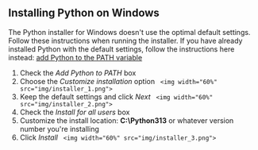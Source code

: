 ## Installing Python on Windows

The Python installer for Windows doesn't use the optimal default settings.
Follow these instructions when running the installer.
If you have already installed Python with the default settings,
follow the instructions here instead: [add Python to the PATH variable](WINSETPATH.md)

1. Check the *Add Python to PATH* box
2. Choose the *Customize installation* option
    ` <img width="60%" src="img/installer_1.png">`
3. Keep the default settings and click *Next*
    ` <img width="60%" src="img/installer_2.png">`
4. Check the *Install for all users* box
5. Customize the install location: **C:\Python313** or whatever version number you're installing
6. Click *Install*
    ` <img width="60%" src="img/installer_3.png">`
